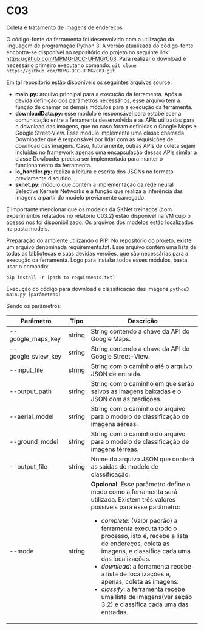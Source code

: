 # C03
Coleta e tratamento de imagens de endereços

O código-fonte da ferramenta foi desenvolvido com a utilização da linguagem de programação Python 3. A versão atualizada do código-fonte encontra-se disponível no repositório do projeto no seguinte link: https://github.com/MPMG-DCC-UFMG/C03. Para realizar o download é necessário primeiro executar o comando:
`git clone https://github.com/MPMG-DCC-UFMG/C03.git`

Em tal repositório estão disponíveis os seguintes arquivos source:
- **main.py:** arquivo principal para a execução da ferramenta. Após a devida definição dos parâmetros necessários, esse arquivo tem a função de chamar os demais módulos para a execução da ferramenta. 
- **downloadData.py:** esse módulo é responsável para estabelecer a comunicação entre a ferramenta desenvolvida e as APIs utilizadas para o download das imagens, que no caso foram definidas o Google Maps e Google Street-View. Esse módulo implementa uma classe chamada Downloader que é responsável por lidar com as requisições de download das imagens. Caso, futuramente, outras APIs de coleta sejam incluídas no framework apenas uma encapsulação dessas APIs similar a classe Dowloader precisa ser implementada para manter o funcionamento da ferramenta.
- **io_handler.py:** realiza a leitura e escrita dos JSONs no formato previamente discutido.
- **sknet.py:** módulo que contém a implementação da rede neural Selective Kernels Networks e a função que realiza a inferência das imagens a partir do modelo previamente carregado.

É importante mencionar que os modelos da SKNet treinados (com experimentos relatados no relatório C03.2) estão disponível na VM cujo o acesso nos foi disponibilizado. Os arquivos dos modelos estão localizados na pasta models.

Preparação do ambiente utilizando o PIP:
No repositório do projeto, existe um arquivo denominada requirements.txt. Esse arquivo contém uma lista de todas as bibliotecas e suas devidas versões, que são necessárias para a execução da ferramenta. Logo para instalar todos esses módulos, basta usar o comando:

`pip install -r [path to requirments.txt]`

Execução do código para download e classificação das imagens 
`python3 main.py [parâmetros]`

Sendo os parâmetros:

Parâmetro | Tipo | Descrição
----------|------|------------
--google_maps_key | string | String contendo a chave da API do Google Maps.
--google_sview_key | string | String contendo a chave da API do Google Street-View.
--input_file | string |String com o caminho até o arquivo JSON de entrada. 
--output_path | string | String com o caminho em que serão salvos as imagens baixadas e o JSON com as predições.
--aerial_model | string | String com o caminho do arquivo para o modelo de classificação de imagens aéreas. 
--ground_model | string | String com o caminho do arquivo para o modelo de classificação de imagens térreas. 
--output_file | string |Nome do arquivo JSON que conterá as saídas do modelo de classificação.
--mode | string | **Opcional**. Esse parâmetro define o modo como a ferramenta será utilizada. Existem três valores possíveis para esse parâmetro: <ul><li>_complete_: (Valor padrão) a ferramenta executa todo o processo, isto é, recebe a lista de endereços, coleta as imagens, e classifica cada uma das localizações.</li><li>_download_: a ferramenta recebe a lista de localizações e, apenas, coleta as imagens.</li><li>_classify_: a ferramenta recebe uma lista de imagens(ver seção 3.2) e classifica cada uma das entradas.</li>  


